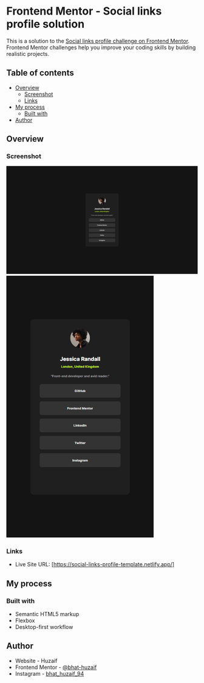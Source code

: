 # Frontend Mentor - Social links profile solution
This is a solution to the [Social links profile challenge on Frontend Mentor](https://www.frontendmentor.io/challenges/social-links-profile-UG32l9m6dQ). Frontend Mentor challenges help you improve your coding skills by building realistic projects. 

## Table of contents
- [Overview](#overview)
  - [Screenshot](#screenshot)
  - [Links](#links)
- [My process](#my-process)
  - [Built with](#built-with)
- [Author](#author)

## Overview
### Screenshot
![Desktop-Preview](Desktop-Preview.png)
![Mobile-Preview](Mobile-Preview.png)

### Links
- Live Site URL: [https://social-links-profile-template.netlify.app/]

## My process
### Built with
- Semantic HTML5 markup
- Flexbox
- Desktop-first workflow

## Author
- Website - Huzaif
- Frontend Mentor - [@bhat-huzaif](https://www.frontendmentor.io/profile/bhat-huzaif)
- Instagram - [bhat_huzaif_94](https://www.instagram.com/bhat_huzaif_94)
